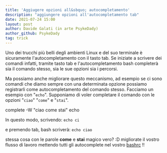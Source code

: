 ```yaml
---
title: 'Aggiugere opzioni all&sbquo; autocompletamento'
description: "aggiungere opzioni all'autocompletamento tab"
date: 2021-07-24 15:00
layout: post
author: Davide Galati (in arte PsykeDady)
author_github: PsykeDady
tag: trick
---
```


Uno dei trucchi più belli degli ambienti Linux e del suo terminale è sicuramente l'autocompletamento con il tasto tab. 
Se iniziate a scrivere dei comandi infatti, tramite tasto tab e l'autocompletamento bash completerà sia il comando stesso, sia le sue opzioni sia i percorsi. 

Ma possiamo anche migliorare questo meccanismo, ad esempio se ci sono comandi che diamo sempre con una determinata opzione possiamo registrarli come autocompletamento del comando stesso. 
Facciamo un esempio con "`echo`". Supponiamo di voler completare il comando con le opzioni "`ciao`" "`come`" e "`stai`".

complete -W "ciao come stai" echo

In questo modo, scrivendo: 
`echo ci`

e premendo tab, bash scriverà: 
`echo ciao`


stessa cosa con le parole **come** e **stai**
magico vero? :D migliorate il vostro flusso di lavoro mettendo tutti gli autocomplete nel vostro [bashrc](https://feed.linuxpeople.org/posts/bashrc-zshrc-fishconfig/) !!
